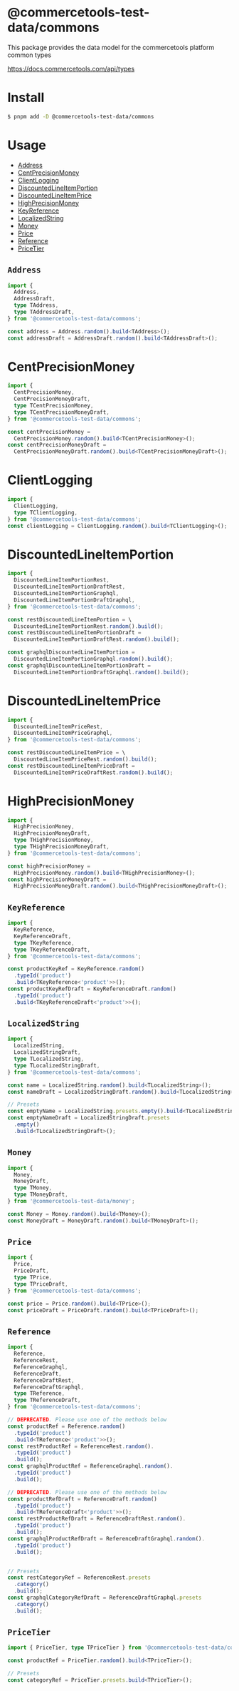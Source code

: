 # @commercetools-test-data/commons

This package provides the data model for the commercetools platform common types

https://docs.commercetools.com/api/types

# Install

```bash
$ pnpm add -D @commercetools-test-data/commons
```

# Usage

- [Address](#address)<br>
- [CentPrecisionMoney](#centprecisionmoney)<br>
- [ClientLogging](#clientlogging)<br>
- [DiscountedLineItemPortion](#dicountedlineitemportion)<br>
- [DiscountedLineItemPrice](#discountedlineitemprice)<br>
- [HighPrecisionMoney](#highprecisionmoney)<br>
- [KeyReference](#keyreference)<br>
- [LocalizedString](#localizedstring)<br>
- [Money](#money)<br>
- [Price](#price)<br>
- [Reference](#reference)<br>
- [PriceTier](#pricetier)<br>

## `Address`

```ts
import {
  Address,
  AddressDraft,
  type TAddress,
  type TAddressDraft,
} from '@commercetools-test-data/commons';

const address = Address.random().build<TAddress>();
const addressDraft = AddressDraft.random().build<TAddressDraft>();
```

# CentPrecisionMoney

```ts
import {
  CentPrecisionMoney,
  CentPrecisionMoneyDraft,
  type TCentPrecisionMoney,
  type TCentPrecisionMoneyDraft,
} from '@commercetools-test-data/commons';

const centPrecisionMoney =
  CentPrecisionMoney.random().build<TCentPrecisionMoney>();
const centPrecisionMoneyDraft =
  CentPrecisionMoneyDraft.random().build<TCentPrecisionMoneyDraft>();
```

# ClientLogging

```ts
import {
  ClientLogging,
  type TClientLogging,
} from '@commercetools-test-data/commons';
const clientLogging = ClientLogging.random().build<TClientLogging>();
```

# DiscountedLineItemPortion

```ts
import {
  DiscountedLineItemPortionRest,
  DiscountedLineItemPortionDraftRest,
  DiscountedLineItemPortionGraphql,
  DiscountedLineItemPortionDraftGraphql,
} from '@commercetools-test-data/commons';

const restDiscountedLineItemPortion = \
  DiscountedLineItemPortionRest.random().build();
const restDiscountedLineItemPortionDraft =
  DiscountedLineItemPortionDraftRest.random().build();

const graphqlDiscountedLineItemPortion =
  DiscountedLineItemPortionGraphql.random().build();
const graphqlDiscountedLineItemPortionDraft =
  DiscountedLineItemPortionDraftGraphql.random().build();
```

# DiscountedLineItemPrice

```ts
import {
  DiscountedLineItemPriceRest,
  DiscountedLineItemPriceGraphql,
} from '@commercetools-test-data/commons';

const restDiscountedLineItemPrice = \
  DiscountedLineItemPriceRest.random().build();
const restDiscountedLineItemPriceDraft =
  DiscountedLineItemPriceDraftRest.random().build();
```

# HighPrecisionMoney

```ts
import {
  HighPrecisionMoney,
  HighPrecisionMoneyDraft,
  type THighPrecisionMoney,
  type THighPrecisionMoneyDraft,
} from '@commercetools-test-data/commons';

const highPrecisionMoney =
  HighPrecisionMoney.random().build<THighPrecisionMoney>();
const highPrecisionMoneyDraft =
  HighPrecisionMoneyDraft.random().build<THighPrecisionMoneyDraft>();
```

## `KeyReference`

```ts
import {
  KeyReference,
  KeyReferenceDraft,
  type TKeyReference,
  type TKeyReferenceDraft,
} from '@commercetools-test-data/commons';

const productKeyRef = KeyReference.random()
  .typeId('product')
  .build<TKeyReference<'product'>>();
const productKeyRefDraft = KeyReferenceDraft.random()
  .typeId('product')
  .build<TKeyReferenceDraft<'product'>>();
```

## `LocalizedString`

```ts
import {
  LocalizedString,
  LocalizedStringDraft,
  type TLocalizedString,
  type TLocalizedStringDraft,
} from '@commercetools-test-data/commons';

const name = LocalizedString.random().build<TLocalizedString>();
const nameDraft = LocalizedStringDraft.random().build<TLocalizedString>();

// Presets
const emptyName = LocalizedString.presets.empty().build<TLocalizedString>();
const emptyNameDraft = LocalizedStringDraft.presets
  .empty()
  .build<TLocalizedStringDraft>();
```

## `Money`

```ts
import {
  Money,
  MoneyDraft,
  type TMoney,
  type TMoneyDraft,
} from '@commercetools-test-data/money';

const Money = Money.random().build<TMoney>();
const MoneyDraft = MoneyDraft.random().build<TMoneyDraft>();
```

## `Price`

```ts
import {
  Price,
  PriceDraft,
  type TPrice,
  type TPriceDraft,
} from '@commercetools-test-data/commons';

const price = Price.random().build<TPrice>();
const priceDraft = PriceDraft.random().build<TPriceDraft>();
```

## `Reference`

```ts
import {
  Reference,
  ReferenceRest,
  ReferenceGraphql,
  ReferenceDraft,
  ReferenceDraftRest,
  ReferenceDraftGraphql,
  type TReference,
  type TReferenceDraft,
} from '@commercetools-test-data/commons';

// DEPRECATED. Please use one of the methods below
const productRef = Reference.random()
  .typeId('product')
  .build<TReference<'product'>>();
const restProductRef = ReferenceRest.random().
  .typeId('product')
  .build();
const graphqlProductRef = ReferenceGraphql.random().
  .typeId('product')
  .build();

// DEPRECATED. Please use one of the methods below
const productRefDraft = ReferenceDraft.random()
  .typeId('product')
  .build<TReferenceDraft<'product'>>();
const restProductRefDraft = ReferenceDraftRest.random().
  .typeId('product')
  .build();
const graphqlProductRefDraft = ReferenceDraftGraphql.random().
  .typeId('product')
  .build();


// Presets
const restCategoryRef = ReferenceRest.presets
  .category()
  .build();
const graphqlCategoryRefDraft = ReferenceDraftGraphql.presets
  .category()
  .build();
```

## `PriceTier`

```ts
import { PriceTier, type TPriceTier } from '@commercetools-test-data/commons';

const productRef = PriceTier.random().build<TPriceTier>();

// Presets
const categoryRef = PriceTier.presets.build<TPriceTier>();
```
